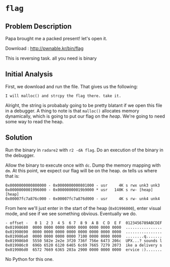 # `flag` #

## Problem Description ##

Papa brought me a packed present! let's open it.

Download : http://pwnable.kr/bin/flag

This is reversing task. all you need is binary

## Initial Analysis ##

First, we download and run the file. That gives us the following:

`I will malloc() and strcpy the flag there. take it.`

Alright, the string is probabaly going to be pretty blatant if we open this file in a debugger. A thing to note is that `malloc()` allocates memory dynamically, which is going to put our flag on the _heap_. We're going to need some way to read the heap.

## Solution ##

Run the binary in `radare2` with `r2 -dA flag`. Do an execution of the binary in the debugger.

Allow the binary to execute once with `dc`. Dump the memory mapping with `dm`. At this point, we expect our flag will be on the heap. `dm` tells us where that is:

```
0x0000000000800000 - 0x0000000000801000 - usr     4K s rwx unk3 unk3
0x0000000001996000 - 0x00000000019b9000 * usr   140K s rw- [heap] [heap]
0x00007fc7a876c000 - 0x00007fc7a876d000 - usr     4K s rw- unk4 unk4
```

From here we'll just enter in the start of the heap (`0x01996000`), enter visual mode, and see if we see something obvious. Eventually we do.

```
- offset -   0 1  2 3  4 5  6 7  8 9  A B  C D  E F  0123456789ABCDEF
0x01998680  0000 0000 0000 0000 0000 0000 0000 0000  ................                                                                                   
0x01998690  0000 0000 0000 0000 0000 0000 0000 0000  ................
0x019986a0  0000 0000 0000 0000 7100 0000 0000 0000  ........q.......
0x019986b0  5550 582e 2e2e 3f20 736f 756e 6473 206c  UPX...? sounds l
0x019986c0  696b 6520 6120 6465 6c69 7665 7279 2073  ike a delivery s
0x019986d0  6572 7669 6365 203a 2900 0000 0000 0000  ervice :).......
```

No Python for this one.